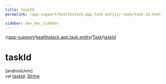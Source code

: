 ```yaml
---
title: taskId
permalink: /app-support/healthstack.app.task.entity/-task/task-id.html

sidebar: dev_doc_sidebar
---
```

//[app-support](../../../index.html)/[healthstack.app.task.entity](../index.html)/[Task](index.html)/[taskId](task-id.html)



# taskId



[androidJvm]\
val [taskId](task-id.html): [String](https://kotlinlang.org/api/latest/jvm/stdlib/kotlin/-string/index.html)




